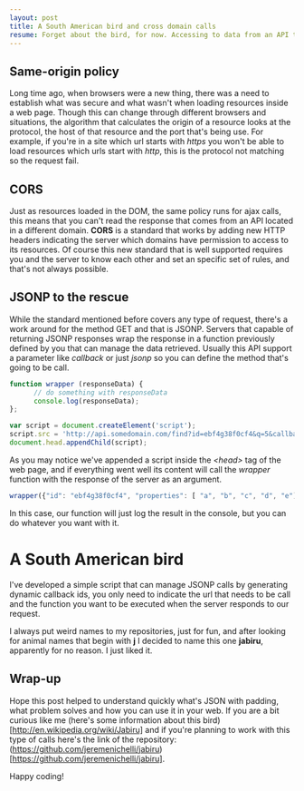 ```yaml
---
layout: post
title: A South American bird and cross domain calls
resume: Forget about the bird, for now. Accessing to data from an API that is located in a different domain is a common scenario in web development. The most used solution is JSONP and here is a way of implementing it.
---
```


## Same-origin policy

Long time ago, when browsers were a new thing, there was a need to establish what was secure and what wasn't when loading resources inside a web page. Though this can change through different browsers and situations, the algorithm that calculates the origin of a resource looks at the protocol, the host of that resource and the port that's being use. For example, if you're in a site which url starts with *https* you won't be able to load resources which urls start with *http*, this is the protocol not matching so the request fail.


## CORS

Just as resources loaded in the DOM, the same policy runs for ajax calls, this means that you can't read the response that comes from an API located in a different domain. **CORS** is a standard that works by adding new HTTP headers indicating the server which domains have permission to access to its resources. Of course this new standard that is well supported requires you and the server to know each other and set an specific set of rules, and that's not always possible.


## JSONP to the rescue

While the standard mentioned before covers any type of request, there's a work around for the method GET and that is JSONP. Servers that capable of returning JSONP responses wrap the response in a function previously defined by you that can manage the data retrieved. Usually this API support a parameter like *callback* or just *jsonp* so you can define the method that's going to be call.

```js
function wrapper (responseData) {
      // do something with responseData
      console.log(responseData);
};

var script = document.createElement('script');
script.src = 'http://api.somedomain.com/find?id=ebf4g38f0cf4&q=5&callback=wrapper';
document.head.appendChild(script);
```

As you may notice we've appended a script inside the *&lt;head&gt;* tag of the web page, and if everything went well its content will call the *wrapper* function with the response of the server as an argument.

```js
wrapper({"id": "ebf4g38f0cf4", "properties": [ "a", "b", "c", "d", "e"]});
```
In this case, our function will just log the result in the console, but you can do whatever you want with it.


# A South American bird

I've developed a simple script that can manage JSONP calls by generating dynamic callback ids, you only need to indicate the url that needs to be call and the function you want to be executed when the server responds to our request.

I always put weird names to my repositories, just for fun, and after looking for animal names that begin with **j** I decided to name this one **jabiru**, apparently for no reason. I just liked it.


## Wrap-up

Hope this post helped to understand quickly what's JSON with padding, what problem solves and how you can use it in your web. If you are a bit curious like me (here's some information about this bird)[http://en.wikipedia.org/wiki/Jabiru] and if you're planning to work with this type of calls here's the link of the repository: (https://github.com/jeremenichelli/jabiru)[https://github.com/jeremenichelli/jabiru].

Happy coding!